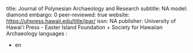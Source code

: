 title: Journal of Polynesian Archaeology and Research
subtitle: NA
model: diamond
embargo: 0
peer-reviewed: true
website: https://uhpress.hawaii.edu/title/jpar/
issn: NA
publisher: University of Hawai'i Press - Easter Island Foundation + Society for Hawaiian Archaeology
languages : 
-  en
